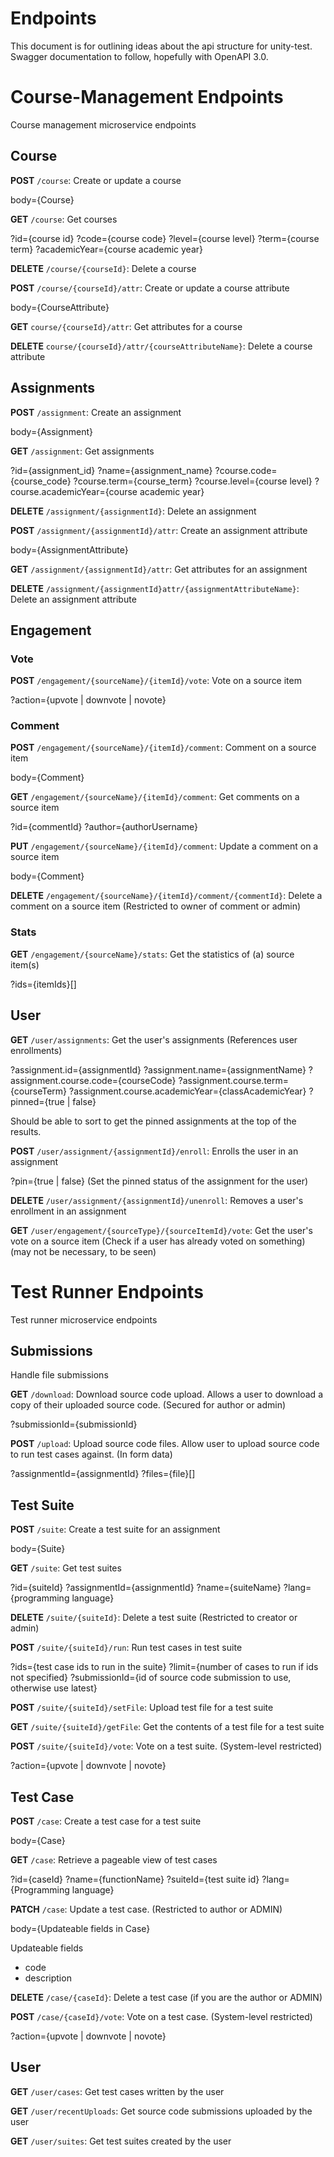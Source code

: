 
# Endpoints
This document is for outlining ideas about the api structure for unity-test. Swagger documentation to follow, hopefully with OpenAPI 3.0.

# Course-Management Endpoints
Course management microservice endpoints

## Course
**POST** `/course`: Create or update a course

body={Course}

**GET** `/course`: Get courses

?id={course id}
?code={course code}
?level={course level}
?term={course term}
?academicYear={course academic year}

**DELETE** `/course/{courseId}`: Delete a course

**POST** `/course/{courseId}/attr`: Create or update a course attribute

body={CourseAttribute}

**GET** `course/{courseId}/attr`: Get attributes for a course

**DELETE** `course/{courseId}/attr/{courseAttributeName}`: Delete a course attribute

## Assignments
**POST** `/assignment`: Create an assignment

body={Assignment}

**GET** `/assignment`: Get assignments

?id={assignment_id}
?name={assignment_name}
?course.code={course_code}
?course.term={course_term}
?course.level={course level}
?course.academicYear={course academic year}

**DELETE** `/assignment/{assignmentId}`: Delete an assignment

**POST** `/assignment/{assignmentId}/attr`: Create an assignment attribute

body={AssignmentAttribute}

**GET** `/assignment/{assignmentId}/attr`: Get attributes for an assignment

**DELETE** `/assignment/{assignmentId}attr/{assignmentAttributeName}`: Delete an assignment attribute

## Engagement

### Vote
**POST** `/engagement/{sourceName}/{itemId}/vote`: Vote on a source item

?action={upvote | downvote | novote}

### Comment
**POST** `/engagement/{sourceName}/{itemId}/comment`: Comment on a source item

body={Comment}

**GET** `/engagement/{sourceName}/{itemId}/comment`: Get comments on a source item

?id={commentId}
?author={authorUsername}

**PUT** `/engagement/{sourceName}/{itemId}/comment`: Update a comment on a source item

body={Comment}

**DELETE** `/engagement/{sourceName}/{itemId}/comment/{commentId}`: Delete a comment on a source item (Restricted to owner of comment or admin)

### Stats
**GET** `/engagement/{sourceName}/stats`: Get the statistics of (a) source item(s)

?ids={itemIds}[]

## User
**GET** `/user/assignments`: Get the user's assignments (References user enrollments)

?assignment.id={assignmentId}
?assignment.name={assignmentName}
?assignment.course.code={courseCode}
?assignment.course.term={courseTerm}
?assignment.course.academicYear={classAcademicYear}
?pinned={true | false}

Should be able to sort to get the pinned assignments at the top of the results.

**POST** `/user/assignment/{assignmentId}/enroll`: Enrolls the user in an assignment

?pin={true | false} (Set the pinned status of the assignment for the user)

**DELETE** `/user/assignment/{assignmentId}/unenroll`: Removes a user's enrollment in an assignment

**GET** `/user/engagement/{sourceType}/{sourceItemId}/vote`: Get the user's vote on a source item (Check if a user has already voted on something) (may not be necessary, to be seen) 

# Test Runner Endpoints

Test runner microservice endpoints

## Submissions
Handle file submissions

**GET** `/download`: Download source code upload. Allows a user to download a copy of their uploaded source code. (Secured for author or admin)

?submissionId={submissionId}

**POST** `/upload`: Upload source code files. Allow user to upload source code to run test cases against.
(In form data)

?assignmentId={assignmentId}
?files={file}[]

## Test Suite
**POST** `/suite`: Create a test suite for an assignment

body={Suite}

**GET** `/suite`: Get test suites

?id={suiteId}
?assignmentId={assignmentId}
?name={suiteName}
?lang={programming language}

**DELETE** `/suite/{suiteId}`: Delete a test suite (Restricted to creator or admin)

**POST** `/suite/{suiteId}/run`: Run test cases in test suite

?ids={test case ids to run in the suite}
?limit={number of cases to run if ids not specified}
?submissionId={id of source code submission to use, otherwise use latest}

**POST** `/suite/{suiteId}/setFile`: Upload test file for a test suite

**GET** `/suite/{suiteId}/getFile`: Get the contents of a test file for a test suite

**POST** `/suite/{suiteId}/vote`: Vote on a test suite. (System-level restricted)

?action={upvote | downvote | novote}

## Test Case
**POST** `/case`: Create a test case for a test suite

body={Case}

**GET** `/case`: Retrieve a pageable view of test cases

?id={caseId}
?name={functionName}
?suiteId={test suite id}
?lang={Programming language}

**PATCH** `/case`: Update a test case. (Restricted to author or ADMIN)

body={Updateable fields in Case}

Updateable fields
* code
* description

**DELETE** `/case/{caseId}`: Delete a test case (if you are the author or ADMIN)

**POST** `/case/{caseId}/vote`: Vote on a test case. (System-level restricted)

?action={upvote | downvote | novote}

## User
**GET** `/user/cases`: Get test cases written by the user

**GET** `/user/recentUploads`: Get source code submissions uploaded by the user

**GET** `/user/suites`: Get test suites created by the user
